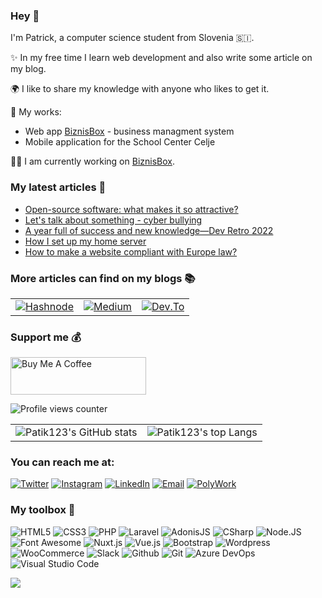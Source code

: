 ### Hey 👋
 
 I'm Patrick, a computer science student from  Slovenia 🇸🇮. 
 
 ✨ In my free time I learn web development and also write some article on my blog.
 
🌍 I like to share my knowledge with anyone who likes to get it.

🚀 My works:
  - Web app [BiznisBox](https://www.biznisbox.com) - business managment system
  - Mobile application for the School Center Celje

👨‍💻 I am currently working on [BiznisBox](https://www.biznisbox.com).

### My latest articles 📝

<!-- BLOG-POST-LIST:START -->
- [Open-source software: what makes it so attractive?](https://blog.thepatik.com/open-source-software-what-makes-it-so-attractive)
- [Let&#39;s talk about something - cyber bullying](https://blog.thepatik.com/lets-talk-about-something-cyber-bullying)
- [A year full of success and new knowledge—Dev Retro 2022](https://blog.thepatik.com/a-year-full-of-success-and-new-knowledgedev-retro-2022)
- [How I set up my home server](https://blog.thepatik.com/how-i-set-up-my-home-server)
- [How to make a website compliant with Europe law?](https://blog.thepatik.com/how-to-make-a-website-compliant-with-europe-law)
<!-- BLOG-POST-LIST:END -->

### More articles can find on my blogs 📚
<table>
  <tr>
    <td>
      <a href="https://blog.thepatik.com" target="_blank"><img src="https://img.shields.io/badge/Hashnode-2962FF.svg?&style=for-the-badge&logo=hashnode&logoColor=white" alt="Hashnode"></a>
    </td>
    <td>
      <a href="https://patik123.medium.com" target="_blank"><img src="https://img.shields.io/badge/medium-000000.svg?&style=for-the-badge&logo=medium&logoColor=white" alt="Medium"></a>
    </td>
        <td>
          <a href="https://dev.to/patik123" target="_blank"><img src="https://img.shields.io/badge/Dev.to-0A0A0A.svg?&style=for-the-badge&logo=dev.to&logoColor=white" alt="Dev.To"></a>
    </td>
  </tr>
</table>

### Support me 💰

<a href="https://www.buymeacoffee.com/patik123" target="_blank"><img src="https://cdn.buymeacoffee.com/buttons/v2/default-blue.png" alt="Buy Me A Coffee" style="height: 60px !important;width: 217px !important;" ></a>

![Profile views counter](https://komarev.com/ghpvc/?username=patik123&color=blue&style=for-the-badge)

<table>
  <tr>
    <td>
      <img src="https://github-readme-stats.vercel.app/api?username=patik123&theme=algolia" alt="Patik123's GitHub stats" >  
    </td>
    <td>
      <img src="https://github-readme-stats.vercel.app/api/top-langs/?username=patik123&theme=algolia" alt="Patik123's top Langs">  
    </td>
  </tr>
</table>

### You can reach me at:
<p>
<a href="https://twitter.com/Patik123_" target="_blank"><img src="https://img.shields.io/badge/Twitter-1DA1F2.svg?&style=for-the-badge&logo=Twitter&logoColor=white" alt="Twitter"></a>
<a href="https://www.instagram.com/patik_123_/" target="_blank"><img src="https://img.shields.io/badge/Instagram-E4405F.svg?&style=for-the-badge&logo=Instagram&logoColor=white" alt="Instagram"></a>
<a href="https://www.linkedin.com/in/patrick-kosir/" target="_blank"><img src="https://img.shields.io/badge/LinkedIn-0A66C2.svg?&style=for-the-badge&logo=Linkedin&logoColor=white" alt="LinkedIn"></a>
<a href="mailto:patik.developer@outlook.com" ><img src="https://img.shields.io/badge/Mail-0078D4.svg?&style=for-the-badge&logo=data:image/svg+xml;base64,PHN2ZyB4bWxucz0iaHR0cDovL3d3dy53My5vcmcvMjAwMC9zdmciICB3aWR0aD0iNDQiIGhlaWdodD0iNDQiIHZpZXdCb3g9IjAgMCAyNCAyNCIgc3Ryb2tlLXdpZHRoPSIyIiBzdHJva2U9IiNmZmZmZmYiIGZpbGw9Im5vbmUiIHN0cm9rZS1saW5lY2FwPSJyb3VuZCIgc3Ryb2tlLWxpbmVqb2luPSJyb3VuZCI+CiAgPHBhdGggc3Ryb2tlPSJub25lIiBkPSJNMCAwaDI0djI0SDB6IiBmaWxsPSJub25lIi8+CiAgPHJlY3QgeD0iMyIgeT0iNSIgd2lkdGg9IjE4IiBoZWlnaHQ9IjE0IiByeD0iMiIgLz4KICA8cG9seWxpbmUgcG9pbnRzPSIzIDcgMTIgMTMgMjEgNyIgLz4KPC9zdmc+Cgo=&logoColor=white" alt="Email"></a>
 <a href="https://www.polywork.com/patik123" target="_blank"><img src="https://img.shields.io/badge/PolyWork-543DE0.svg?&style=for-the-badge&logo=PolyWork&logoColor=white" alt="PolyWork"></a>

</p>

  ### My toolbox 🧰
   ![HTML5](https://img.shields.io/badge/-HTML-E34F26?style=for-the-badge&logo=html5&logoColor=white)
   ![CSS3](https://img.shields.io/badge/-CSS3-1572B6?style=for-the-badge&logo=css3&logoColor=white)
   ![PHP](https://img.shields.io/badge/-PHP-777BB4?style=for-the-badge&logo=php&logoColor=white)
   ![Laravel](https://img.shields.io/badge/-Laravel-FF2D20?style=for-the-badge&logo=laravel&logoColor=white)
   ![AdonisJS](https://img.shields.io/badge/-AdonisJS-220052?style=for-the-badge&logo=adonisjs&logoColor=white)
   ![CSharp](https://img.shields.io/badge/-C%20Sharp-239120?style=for-the-badge&logo=c-sharp&logoColor=white)
   ![Node.JS](https://img.shields.io/badge/-Node.JS-339933?style=for-the-badge&logo=node.js&logoColor=white)
   ![Font Awesome](https://img.shields.io/badge/-Font%20Awesome-339AF0?style=for-the-badge&logo=font-awesome&logoColor=white)
   ![Nuxt.js](https://img.shields.io/badge/-Nuxt.js-00DC82?style=for-the-badge&logo=Nuxt.js&logoColor=white)
   ![Vue.js](https://img.shields.io/badge/-Vue.js-4FC08D?style=for-the-badge&logo=vue.js&logoColor=white)
   ![Bootstrap](https://img.shields.io/badge/-Bootstrap-7952B3?style=for-the-badge&logo=bootstrap&logoColor=white)
   ![Wordpress](https://img.shields.io/badge/-Wordpress-21759B?style=for-the-badge&logo=wordpress&logoColor=white)
   ![WooCommerce](https://img.shields.io/badge/-Woocommerce-96588A?style=for-the-badge&logo=woo&logoColor=white)
   ![Slack](https://img.shields.io/badge/-Slack-4A154B?style=for-the-badge&logo=slack&logoColor=white)
   ![Github](https://img.shields.io/badge/-Github-181717?style=for-the-badge&logo=github&logoColor=white)
   ![Git](https://img.shields.io/badge/-Git-F05032?style=for-the-badge&logo=git&logoColor=white)
   ![Azure DevOps](https://img.shields.io/badge/Azure%20DevOps-0078D7.svg?&style=for-the-badge&logo=Azure%20DevOps&logoColor=white)
   ![Visual Studio Code](https://img.shields.io/badge/-Visual%20Studio%20Code-007ACC?style=for-the-badge&logo=visual-studio-code&logoColor=white)
   
   ![](https://hit.yhype.me/github/profile?user_id=69119220)
